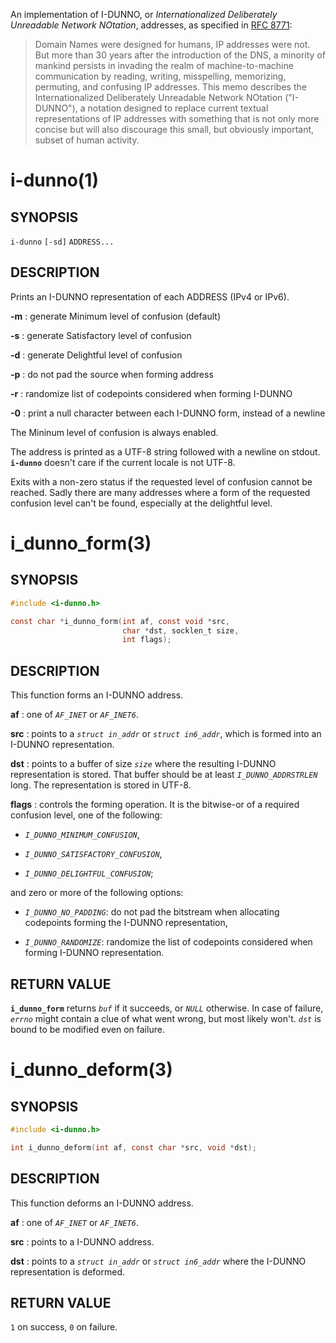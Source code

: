 An implementation of I-DUNNO, or _Internationalized Deliberately
Unreadable Network NOtation_, addresses, as specified in
[RFC 8771](https://tools.ietf.org/html/rfc8771):

> Domain Names were designed for humans, IP addresses were not.  But
> more than 30 years after the introduction of the DNS, a minority of
> mankind persists in invading the realm of machine-to-machine
> communication by reading, writing, misspelling, memorizing,
> permuting, and confusing IP addresses.  This memo describes the
> Internationalized Deliberately Unreadable Network NOtation
> ("I-DUNNO"), a notation designed to replace current textual
> representations of IP addresses with something that is not only more
> concise but will also discourage this small, but obviously important,
> subset of human activity.

# i-dunno(1)

## SYNOPSIS

`i-dunno` `[-sd]` `ADDRESS...`

## DESCRIPTION

Prints an I-DUNNO representation of each ADDRESS (IPv4 or IPv6).

**-m**
: generate Minimum level of confusion (default)

**-s**
: generate Satisfactory level of confusion

**-d**
: generate Delightful level of confusion

**-p**
: do not pad the source when forming address

**-r**
: randomize list of codepoints considered when forming I-DUNNO

**-0**
: print a null character between each I-DUNNO form, instead of a newline

The Mininum level of confusion is always enabled.

The address is printed as a UTF-8 string followed with a newline on stdout.
**`i-dunno`** doesn't care if the current locale is not UTF-8.

Exits with a non-zero status if the requested level of confusion cannot be
reached. Sadly there are many addresses where a form of the requested
confusion level can't be found, especially at the delightful level.

# i_dunno_form(3)

## SYNOPSIS

```c
#include <i-dunno.h>

const char *i_dunno_form(int af, const void *src,
                         char *dst, socklen_t size,
                         int flags);
```

## DESCRIPTION

This function forms an I-DUNNO address.

**af**
: one of *`AF_INET`* or *`AF_INET6`*.

**src**
: points to a *`struct in_addr`* or *`struct in6_addr`*, which is
  formed into an I-DUNNO representation.

**dst**
: points to a buffer of size *`size`* where the resulting I-DUNNO
  representation is stored. That buffer should be at least
  *`I_DUNNO_ADDRSTRLEN`* long. The representation is stored in UTF-8.

**flags**
: controls the forming operation. It is the bitwise-or of a required
  confusion level, one of the following:

  - *`I_DUNNO_MINIMUM_CONFUSION`*,

  - *`I_DUNNO_SATISFACTORY_CONFUSION`*,

  - *`I_DUNNO_DELIGHTFUL_CONFUSION`*;

  and zero or more of the following options:

  - *`I_DUNNO_NO_PADDING`*: do not pad the bitstream when allocating
  codepoints forming the I-DUNNO representation,

  - *`I_DUNNO_RANDOMIZE`*: randomize the list of codepoints considered when
  forming I-DUNNO representation.

## RETURN VALUE

**`i_dunno_form`** returns *`buf`* if it succeeds, or *`NULL`* otherwise. In
case of failure, *`errno`* might contain a clue of what went wrong, but most
likely won't. *`dst`* is bound to be modified even on failure.

# i_dunno_deform(3)

## SYNOPSIS

```c
#include <i-dunno.h>

int i_dunno_deform(int af, const char *src, void *dst);
```

## DESCRIPTION

This function deforms an I-DUNNO address.

**af**
: one of *`AF_INET`* or *`AF_INET6`*.

**src**
: points to a I-DUNNO address.

**dst**
: points to a *`struct in_addr`* or *`struct in6_addr`* where the
  I-DUNNO representation is deformed.


## RETURN VALUE

`1` on success, `0` on failure.
